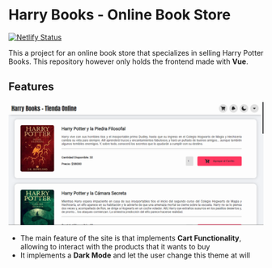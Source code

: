 # Harry Books - Online Book Store

[![Netlify Status](https://api.netlify.com/api/v1/badges/bf27f578-3dc9-4652-b395-3fb4e499047b/deploy-status)](https://app.netlify.com/sites/harrybooksonline/deploys)

This a project for an online book store that specializes in selling Harry Potter Books. This repository however only holds the frontend made with **Vue**.

## Features
![Banner](https://github.com/DevTony101/vue-hpotter-bookstore/blob/master/banner.png)

- The main feature of the site is that implements **Cart Functionality**, allowing to interact with the products that it wants to buy
- It implements a **Dark Mode** and let the user change this theme at will
